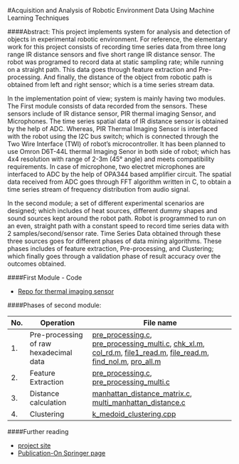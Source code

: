 #Acquisition and Analysis of Robotic Environment Data Using Machine Learning Techniques

####Abstract:
This project implements system for analysis and detection of objects in experimental robotic environment. For reference, the elementary work for this project consists of recording time series data from three long range IR distance sensors and five short range IR distance sensor. The robot was programed to record data at static sampling rate; while running on a straight path. This data goes through feature extraction and Pre-processing. And finally, the distance of the object from robotic path is obtained from left and right sensor; which is a time series stream data.

  In the implementation point of view; system is mainly having two modules. The First module consists of data recorded from the sensors. These sensors include of IR distance sensor, PIR thermal imaging Sensor, and Microphones. The time series spatial data of IR distance sensor is obtained by the help of ADC. Whereas, PIR Thermal Imaging Sensor is interfaced with the robot using the I2C bus switch; which is connected through the Two Wire Interface (TWI) of robot’s microcontroller. It has been planned to use Omron D6T-44L thermal Imaging Senor in both side of robot; which has 4x4 resolution with range of 2-3m (45° angle) and meets compatibility requirements. In case of microphone, two electret microphones are interfaced to ADC by the help of OPA344 based amplifier circuit. The spatial data received from ADC goes through FFT algorithm written in C, to obtain a time series stream of frequency distribution from audio signal.
        
  In the second module; a set of different experimental scenarios are designed; which includes of heat sources, different dummy shapes and sound sources kept around the robot path. Robot is programmed to run on an even, straight path with a constant speed to record time series data with 2 samples/second/sensor rate. Time Series Data obtained through these three sources goes for different phases of data mining algorithms. These phases includes of feature extraction, Pre-processing, and Clustering; which finally goes through a validation phase of result accuracy over the outcomes obtained. 

####First Module - Code
- [Repo for thermal imaging sensor](https://github.com/MishraShivendra/D6T_44L)

####Phases of second module:

|**No.**| **Operation**                             |  **File name**                                           |
|-------|-------------------------------------------|----------------------------------------------------------|
|1. |Pre-processing of raw hexadecimal data     |  [pre_processing.c](https://github.com/MishraShivendra/post_grad_proj/blob/master/pre_processing.c), [pre_processing_multi.c](https://github.com/MishraShivendra/post_grad_proj/blob/master/pre_processing_multi.c), [chk_xl.m](https://github.com/MishraShivendra/post_grad_proj/blob/master/chk_xl.m), [col_rd.m](https://github.com/MishraShivendra/post_grad_proj/blob/master/col_rd.m), [file1_read.m](https://github.com/MishraShivendra/post_grad_proj/blob/master/file1_read.m), [file_read.m](https://github.com/MishraShivendra/post_grad_proj/blob/master/file_read.m), [find_nol.m](https://github.com/MishraShivendra/post_grad_proj/blob/master/find_nol.m), [pro_all.m](https://github.com/MishraShivendra/post_grad_proj/blob/master/pro_all.m)|
|2.|Feature Extraction                         |  [pre_processing.c](https://github.com/MishraShivendra/post_grad_proj/blob/master/pre_processing.c), [pre_processing_multi.c](https://github.com/MishraShivendra/post_grad_proj/blob/master/pre_processing_multi.c)|
|3.|Distance calculation                       |  [manhattan_distance_matrix.c](https://github.com/MishraShivendra/post_grad_proj/blob/master/manhattan_distance_matrix.c), [multi_manhattan_distance.c](https://github.com/MishraShivendra/post_grad_proj/blob/master/multi_manhattan_distance.c) |
|4.|Clustering                                 |  [k_medoid_clustering.cpp](https://github.com/MishraShivendra/post_grad_proj/blob/master/k_medoid_clustering.cpp)                                 |


####Further reading 
- [project site](http://goo.gl/56nCqb)
- [Publication-On Springer page](http://link.springer.com/chapter/10.1007%2F978-81-322-2202-6_44)
